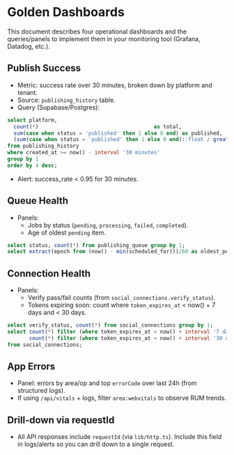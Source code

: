 # Golden Dashboards

This document describes four operational dashboards and the queries/panels to implement them in your monitoring tool (Grafana, Datadog, etc.).

## Publish Success
- Metric: success rate over 30 minutes, broken down by platform and tenant.
- Source: `publishing_history` table.
- Query (Supabase/Postgres):
```sql
select platform,
  count(*)                                     as total,
  sum(case when status = 'published' then 1 else 0 end) as published,
  (sum(case when status = 'published' then 1 else 0 end)::float / greatest(count(*),1)) as success_rate
from publishing_history
where created_at >= now() - interval '30 minutes'
group by 1
order by 4 desc;
```
- Alert: success_rate < 0.95 for 30 minutes.

## Queue Health
- Panels:
  - Jobs by status (`pending`, `processing`, `failed`, `completed`).
  - Age of oldest `pending` item.
```sql
select status, count(*) from publishing_queue group by 1;
select extract(epoch from (now() - min(scheduled_for)))/60 as oldest_pending_min from publishing_queue where status = 'pending';
```

## Connection Health
- Panels:
  - Verify pass/fail counts (from `social_connections.verify_status`).
  - Tokens expiring soon: count where `token_expires_at` < now() + 7 days and < 30 days.
```sql
select verify_status, count(*) from social_connections group by 1;
select count(*) filter (where token_expires_at < now() + interval '7 days')  as expiring_7d,
       count(*) filter (where token_expires_at < now() + interval '30 days') as expiring_30d
from social_connections;
```

## App Errors
- Panel: errors by area/op and top `errorCode` over last 24h (from structured logs).
- If using `/api/vitals` + logs, filter `area:webvitals` to observe RUM trends.

## Drill-down via requestId
- All API responses include `requestId` (via `lib/http.ts`). Include this field in logs/alerts so you can drill down to a single request.
